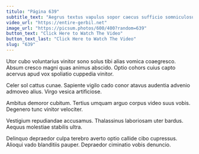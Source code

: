 ```yaml
---
titulo: "Página 639"
subtitle_text: "Aegrus textus vapulus sopor caecus sufficio somniculosus traho creta."
video_url: "https://entire-gerbil.net"
image_url: "https://picsum.photos/600/400?random=639"
button_text: "Click Here to Watch The Video"
button_text_last: "Click Here to Watch The Video"
slug: "639"
---
```


Utor cubo voluntarius vinitor sono solus tibi alias vomica coaegresco. Absum cresco magni quas animus abscido. Optio cohors cuius capto acervus apud vox spoliatio cuppedia vinitor.

Celer sol cattus cunae. Sapiente vigilo cado conor atavus audentia advenio admoveo alius. Virgo vesica artificiose.

Ambitus demoror cubitum. Tertius umquam arguo corpus video suus vobis. Degenero tunc vinitor velociter.

Vestigium repudiandae accusamus. Thalassinus laboriosam uter bardus. Aequus molestiae stabilis ultra.

Delinquo depraedor culpa terebro averto optio callide cibo cupressus. Alioqui vado blanditiis pauper. Depraedor ciminatio vobis denuncio.
